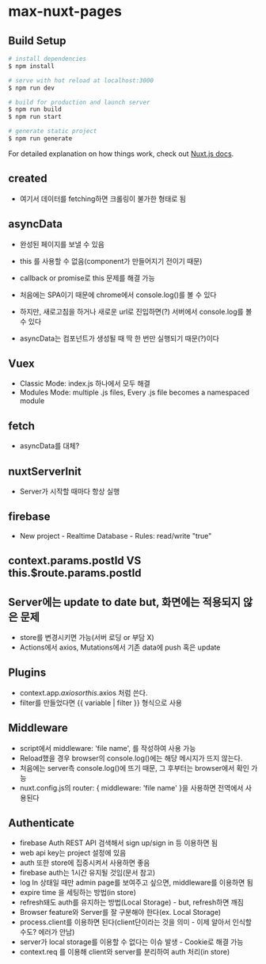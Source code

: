 # max-nuxt-pages

## Build Setup

```bash
# install dependencies
$ npm install

# serve with hot reload at localhost:3000
$ npm run dev

# build for production and launch server
$ npm run build
$ npm run start

# generate static project
$ npm run generate
```

For detailed explanation on how things work, check out [Nuxt.js docs](https://nuxtjs.org).

## created

- 여기서 데이터를 fetching하면 크롤링이 불가한 형태로 됨

## asyncData

- 완성된 페이지를 보낼 수 있음
- this 를 사용할 수 없음(component가 만들어지기 전이기 때문)
- callback or promise로 this 문제를 해결 가능

- 처음에는 SPA이기 때문에 chrome에서 console.log()를 볼 수 있다
- 하지만, 새로고침을 하거나 새로운 url로 진입하면(?) 서버에서 console.log를 볼 수 있다
- asyncData는 컴포넌트가 생성될 때 딱 한 번만 실행되기 때문(?)이다

## Vuex

- Classic Mode: index.js 하나에서 모두 해결
- Modules Mode: multiple .js files, Every .js file becomes a namespaced module

## fetch

- asyncData를 대체?

## nuxtServerInit

- Server가 시작할 때마다 항상 실행

## firebase

- New project - Realtime Database - Rules: read/write "true"

## context.params.postId VS this.$route.params.postId

## Server에는 update to date but, 화면에는 적용되지 않은 문제

- store를 변경시키면 가능(서버 로딩 or 부담 X)
- Actions에서 axios, Mutations에서 기존 data에 push 혹은 update

## Plugins

- context.app.$axios or this.$axios 처럼 쓴다.
- filter를 만들었다면 {{ variable | filter }} 형식으로 사용

## Middleware

- script에서 middleware: 'file name', 를 작성하여 사용 가능
- Reload했을 경우 browser의 console.log()에는 해당 메시지가 뜨지 않는다.
- 처음에는 server측 console.log()에 뜨기 때문, 그 후부터는 browser에서 확인 가능
- nuxt.config.js의 router: { middleware: 'file name' }을 사용하면 전역에서 사용된다

## Authenticate

- firebase Auth REST API 검색해서 sign up/sign in 등 이용하면 됨
- web api key는 project 설정에 있음
- auth 또한 store에 집중시켜서 사용하면 좋음
- firebase auth는 1시간 유지될 것임(문서 참고)
- log In 상태일 때만 admin page를 보여주고 싶으면, middleware를 이용하면 됨
- expire time 을 세팅하는 방법(in store)
- refresh돼도 auth를 유지하는 방법(Local Storage) - but, refresh하면 깨짐
- Browser feature와 Server를 잘 구분해야 한다(ex. Local Storage)
- process.client를 이용하면 된다(client단이라는 것을 의미 - 이제 알아서 인식할 수도? 에러가 안남)
- server가 local storage를 이용할 수 없다는 이슈 발생 - Cookie로 해결 가능
- context.req 를 이용해 client와 server를 분리하여 auth 처리(in store)
